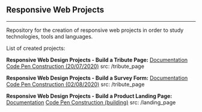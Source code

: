 ## Responsive Web Projects
------------------------------

Repository for the creation of responsive web projects in order to study technologies, tools and languages.

List of created projects:

**Responsive Web Design Projects - Build a Tribute Page:**
[Documentation](https://www.freecodecamp.org/learn/responsive-web-design/responsive-web-design-projects/build-a-tribute-page)
[Code Pen Construction (20/07/2020)](https://codepen.io/robsoncsoares/pen/WNrLvwb)
src: /tribute_page

**Responsive Web Design Projects - Build a Survey Form:**
[Documentation](https://www.freecodecamp.org/learn/responsive-web-design/responsive-web-design-projects/build-a-survey-form)
[Code Pen Construction (02/08/2020)](https://codepen.io/robsoncsoares/pen/MWKNxgz)
src: /tribute_page

**Responsive Web Design Projects - Build a Product Landing Page:**
[Documentation](https://www.freecodecamp.org/learn/responsive-web-design/responsive-web-design-projects/build-a-survey-form)
[Code Pen Construction (building)](https://codepen.io/robsoncsoares/pen/MWKNxgz)
src: /landing_page
